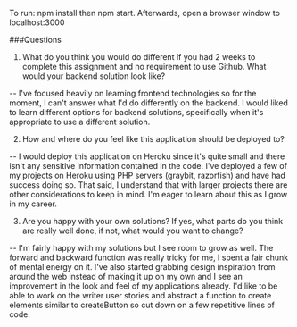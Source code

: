 To run: npm install then npm start. Afterwards, open a browser window to localhost:3000

###Questions
1. What do you think you would do different if you had 2 weeks to complete this assignment and no requirement to use Github. What would your backend solution look like?

-- I've focused heavily on learning frontend technologies so for the moment, I can't answer what I'd do differently on the backend. I would liked to learn different options for backend solutions, specifically when it's appropriate to use a different solution.

2. How and where do you feel like this application should be deployed to?

-- I would deploy this application on Heroku since it's quite small and there isn't any sensitive information contained in the code. I've deployed a few of my projects on Heroku using PHP servers (graybit, razorfish) and have had success doing so. That said, I understand that with larger projects there are other considerations to keep in mind. I'm eager to learn about this as I grow in my career.

3. Are you happy with your own solutions? If yes, what parts do you think are really well done, if not, what would you want to change?

-- I'm fairly happy with my solutions but I see room to grow as well. The forward and backward function was really tricky for me, I spent a fair chunk of mental energy on it. I've also started grabbing design inspiration from around the web instead of making it up on my own and I see an improvement in the look and feel of my applications already. I'd like to be able to work on the writer user stories and abstract a function to create elements similar to createButton so cut down on a few repetitive lines of code.